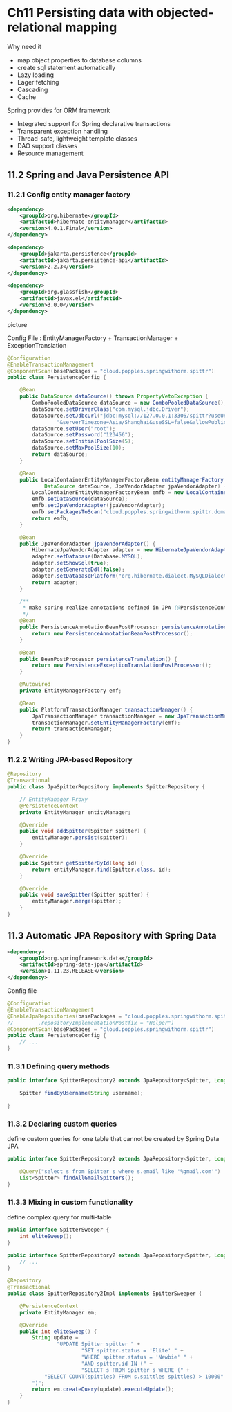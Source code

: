 # Ch11 Persisting data with objected-relational mapping

Why need it

- map object properties to database columns
- create sql statement automatically
- Lazy loading
- Eager fetching
- Cascading
- Cache


Spring provides for ORM framework

- Integrated support for Spring declarative transactions
- Transparent exception handling
- Thread-safe, lightweight template classes 
- DAO support classes 
- Resource management


## 11.2 Spring and Java Persistence API

### 11.2.1 Config entity manager factory

```xml
<dependency>
    <groupId>org.hibernate</groupId>
    <artifactId>hibernate-entitymanager</artifactId>
    <version>4.0.1.Final</version>
</dependency>

<dependency>
    <groupId>jakarta.persistence</groupId>
    <artifactId>jakarta.persistence-api</artifactId>
    <version>2.2.3</version>
</dependency>

<dependency>
    <groupId>org.glassfish</groupId>
    <artifactId>javax.el</artifactId>
    <version>3.0.0</version>
</dependency>
```

picture

Config File : EntityManagerFactory + TransactionManager + ExceptionTranslation

```java
@Configuration
@EnableTransactionManagement
@ComponentScan(basePackages = "cloud.popples.springwithorm.spittr")
public class PersistenceConfig {

    @Bean
    public DataSource dataSource() throws PropertyVetoException {
        ComboPooledDataSource dataSource = new ComboPooledDataSource();
        dataSource.setDriverClass("com.mysql.jdbc.Driver");
        dataSource.setJdbcUrl("jdbc:mysql://127.0.0.1:3306/spittr?useUnicode=true&characterEncoding=UTF-8" +
                "&serverTimezone=Asia/Shanghai&useSSL=false&allowPublicKeyRetrieval=true");
        dataSource.setUser("root");
        dataSource.setPassword("123456");
        dataSource.setInitialPoolSize(5);
        dataSource.setMaxPoolSize(10);
        return dataSource;
    }

    @Bean
    public LocalContainerEntityManagerFactoryBean entityManagerFactory (
            DataSource dataSource, JpaVendorAdapter jpaVendorAdapter) {
        LocalContainerEntityManagerFactoryBean emfb = new LocalContainerEntityManagerFactoryBean();
        emfb.setDataSource(dataSource);
        emfb.setJpaVendorAdapter(jpaVendorAdapter);
        emfb.setPackagesToScan("cloud.popples.springwithorm.spittr.domain");
        return emfb;
    }

    @Bean
    public JpaVendorAdapter jpaVendorAdapter() {
        HibernateJpaVendorAdapter adapter = new HibernateJpaVendorAdapter();
        adapter.setDatabase(Database.MYSQL);
        adapter.setShowSql(true);
        adapter.setGenerateDdl(false);
        adapter.setDatabasePlatform("org.hibernate.dialect.MySQLDialect");
        return adapter;
    }

    /**
     * make spring realize annotations defined in JPA (@PersistenceContext )
     */
    @Bean
    public PersistenceAnnotationBeanPostProcessor persistenceAnnotationBeanPostProcessor() {
        return new PersistenceAnnotationBeanPostProcessor();
    }

    @Bean
    public BeanPostProcessor persistenceTranslation() {
        return new PersistenceExceptionTranslationPostProcessor();
    }

    @Autowired
    private EntityManagerFactory emf;

    @Bean
    public PlatformTransactionManager transactionManager() {
        JpaTransactionManager transactionManager = new JpaTransactionManager();
        transactionManager.setEntityManagerFactory(emf);
        return transactionManager;
    }
}
```

### 11.2.2 Writing JPA-based Repository

```java
@Repository
@Transactional
public class JpaSpitterRepository implements SpitterRepository {

    // EntityManager Proxy
    @PersistenceContext
    private EntityManager entityManager;

    @Override
    public void addSpitter(Spitter spitter) {
        entityManager.persist(spitter);
    }

    @Override
    public Spitter getSpitterById(long id) {
        return entityManager.find(Spitter.class, id);
    }

    @Override
    public void saveSpitter(Spitter spitter) {
        entityManager.merge(spitter);
    }
}
```

## 11.3 Automatic JPA Repository with Spring Data

```xml
<dependency>
    <groupId>org.springframework.data</groupId>
    <artifactId>spring-data-jpa</artifactId>
    <version>1.11.23.RELEASE</version>
</dependency>
```

Config file

```java
@Configuration
@EnableTransactionManagement
@EnableJpaRepositories(basePackages = "cloud.popples.springwithorm.spittr.jpaspringdata")
//        ,repositoryImplementationPostfix = "Helper")
@ComponentScan(basePackages = "cloud.popples.springwithorm.spittr")
public class PersistenceConfig {
    // ...
}
```

### 11.3.1 Defining query methods

```java
public interface SpitterRepository2 extends JpaRepository<Spitter, Long> {

    Spitter findByUsername(String username);
    
}
```

### 11.3.2 Declaring custom queries

define custom queries for one table that cannot be created by Spring Data JPA

```java
public interface SpitterRepository2 extends JpaRepository<Spitter, Long>, SpitterSweeper {

    @Query("select s from Spitter s where s.email like '%gmail.com'")
    List<Spitter> findAllGmailSpitters();
}
```

### 11.3.3 Mixing in custom functionality

define complex query for multi-table

```java
public interface SpitterSweeper {
    int eliteSweep();
}

public interface SpitterRepository2 extends JpaRepository<Spitter, Long>, SpitterSweeper {
    // ...
}

@Repository
@Transactional
public class SpitterRepository2Impl implements SpitterSweeper {

    @PersistenceContext
    private EntityManager em;

    @Override
    public int eliteSweep() {
        String update =
                "UPDATE Spitter spitter " +
                        "SET spitter.status = 'Elite' " +
                        "WHERE spitter.status = 'Newbie' " +
                        "AND spitter.id IN (" +
                        "SELECT s FROM Spitter s WHERE (" +
            "SELECT COUNT(spittles) FROM s.spittles spittles) > 10000" +
        ")";
        return em.createQuery(update).executeUpdate();
    }
}
```